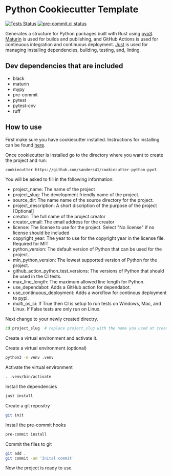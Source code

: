 # Python Cookiecutter Template

[![Tests Status](https://github.com/sanders41/cookiecutter-python-pyo3/workflows/Testing/badge.svg?branch=main&event=push)](https://github.com/sanders41/cookiecutter-python-pyo3/actions?query=workflow%3ATesting+branch%3Amain+event%3Apush)
[![pre-commit.ci status](https://results.pre-commit.ci/badge/github/sanders41/cookiecutter-python-pyo3/main.svg)](https://results.pre-commit.ci/latest/github/sanders41/cookiecutter-python-pyo3/main)

Generates a structure for Python packages built with Rust using [pyo3](https://github.com/PyO3/pyo3).
[Maturin](https://github.com/PyO3/maturin) is used for builds and publishing, and GitHub Actions is
used for continuous integration and continuous deployment. [Just](https://github.com/casey/just)
is used for managing installing dependencies, building, testing, and, linting.

## Dev dependencies that are included

- black
- maturin
- mypy
- pre-commit
- pytest
- pytest-cov
- ruff

## How to use

First make sure you have cookiecutter installed. Instructions for installing can be found
[here](https://cookiecutter.readthedocs.io/en/1.7.2/installation.html).

Once cookiecutter is installed go to the directory where you want to create the project and run:

```sh
cookiecutter https://github.com/sanders41/cookiecutter-python-pyo3
```

You will be asked to fill in the following information:

- project_name: The name of the project
- project_slug: The development friendly name of the project.
- source_dir: The name name of the source directory for the project.
- project_description: A short discription of the purpose of the project [Optional]
- creator: The full name of the project creator
- creator_email: The email address for the creator
- license: The license to use for the project. Select "No license" if no license should be included
- copyright_year: The year to use for the copyright year in the license file. Required for MIT
- python_version: The default version of Python that can be used for the project.
- min_python_version:  The lowest supported version of Python for the project.
- github_action_python_test_versions: The versions of Python that should be used in the CI tests.
- max_line_length: The maximum allowed line length for Python.
- use_dependabot: Adds a GitHub action for dependabot.
- use_continuous_deployment: Adds a workflow for continous deployment to pypi.
- multi_os_ci: If True then CI is setup to run tests on Windows, Mac, and Linux. If False tests
are only run on Linux.

Next change to your newly created directry.

```sh
cd project_slug  # replace project_slug with the name you used at creation
```

Create a virtual environment and activate it.

Create a virtual environment (optional)

```sh
python3 -m venv .venv
```

Activate the virtual environment

```sh
. .venv/bin/activate
```

Install the dependencies

```sh
just install
```

Create a git repositry

```sh
git init
```

Install the pre-commit hooks

```sh
pre-commit install
```

Commit the files to git

```sh
git add .
git commit -am 'Inital commit'
```

Now the project is ready to use.

